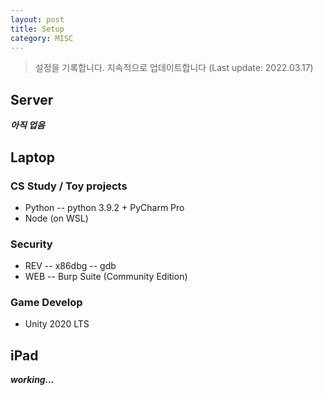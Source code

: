 ```yaml
---
layout: post
title: Setup
category: MISC
---
```


> 설정을 기록합니다.
> 지속적으로 업데이트합니다 (Last update: 2022.03.17)

## Server


***아직 업음***

## Laptop

### CS Study / Toy projects
- Python
-- python 3.9.2 + PyCharm Pro
- Node (on WSL)

### Security
- REV
-- x86dbg
-- gdb
- WEB
-- Burp Suite (Community Edition)

### Game Develop
- Unity 2020 LTS

## iPad
***working...***
